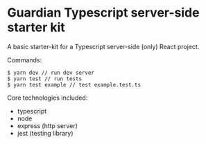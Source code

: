 # Guardian Typescript server-side starter kit

A basic starter-kit for a Typescript server-side (only) React project.

Commands:

    $ yarn dev // run dev server
    $ yarn test // run tests
    $ yarn test example // test example.test.ts

Core technologies included:

-   typescript
-   node
-   express (http server)
-   jest (testing library)
